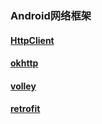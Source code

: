 ### Android网络框架
#### [HttpClient](https://github.com/ningbaoqi/ComputerNetWork/blob/master/README-HttpClient.md)
#### [okhttp](https://github.com/ningbaoqi/ComputerNetWork/blob/master/README-okhttp.md)
#### [volley](https://github.com/ningbaoqi/ComputerNetWork/blob/master/README-vollery.md)
#### [retrofit](https://github.com/ningbaoqi/ComputerNetWork/blob/master/README-retrofit.md)
